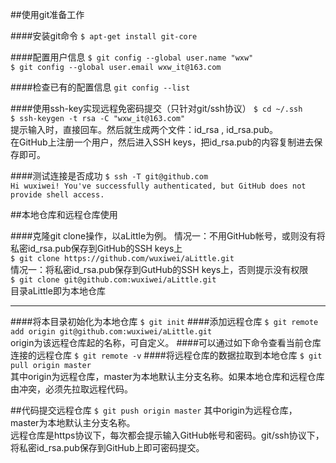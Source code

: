 ##使用git准备工作

####安装git命令
`$ apt-get install git-core`

####配置用户信息
`$ git config --global user.name "wxw"`  
`$ git config --global user.email wxw_it@163.com`

####检查已有的配置信息
`git config --list`

####使用ssh-key实现远程免密码提交（只针对git/ssh协议）
`$ cd ~/.ssh`  
`$ ssh-keygen -t rsa -C "wxw_it@163.com"`  
提示输入时，直接回车。然后就生成两个文件：id_rsa , id_rsa.pub。  
在GitHub上注册一个用户，然后进入SSH keys，把id_rsa.pub的内容复制进去保存即可。

####测试连接是否成功
`$ ssh -T git@github.com`  
`Hi wuxiwei! You've successfully authenticated, but GitHub does not provide shell access.`

##本地仓库和远程仓库使用

####克隆git clone操作，以aLittle为例。
情况一：不用GitHub帐号，或则没有将私密id_rsa.pub保存到GitHub的SSH keys上  
`$ git clone https://github.com/wuxiwei/aLittle.git`  
情况一：将私密id_rsa.pub保存到GutHub的SSH keys上，否则提示没有权限  
`$ git clone git@github.com:wuxiwei/aLittle.git`  
目录aLittle即为本地仓库

***
####将本目录初始化为本地仓库
`$ git init`
####添加远程仓库
`$ git remote add origin git@github.com:wuxiwei/aLittle.git`  
origin为该远程仓库起的名称，可自定义。
####可以通过如下命令查看当前仓库连接的远程仓库
`$ git remote -v`
####将远程仓库的数据拉取到本地仓库
`$ git pull origin master`  
其中origin为远程仓库，master为本地默认主分支名称。如果本地仓库和远程仓库由冲突，必须先拉取远程代码。

##代码提交远程仓库
`$ git push origin master`
其中origin为远程仓库，master为本地默认主分支名称。  
远程仓库是https协议下，每次都会提示输入GitHub帐号和密码。git/ssh协议下，将私密id_rsa.pub保存到GitHub上即可密码提交。
